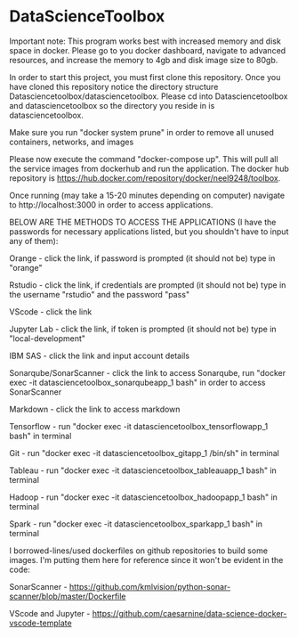 # DataScienceToolbox

Important note: This program works best with increased memory and disk space in docker. Please go to you docker dashboard, navigate to advanced resources, and increase the memory to 4gb and disk image size to 80gb.

In order to start this project, you must first clone this repository. Once you have cloned this repository notice the directory structure Datasciencetoolbox/datasciencetoolbox. Please cd into Datasciencetoolbox and datasciencetoolbox so the directory you reside in is datasciencetoolbox.

Make sure you run "docker system prune" in order to remove all unused containers, networks, and images

Please now execute the command "docker-compose up". This will pull all the service images from dockerhub and run the application. The docker hub repository is 
https://hub.docker.com/repository/docker/neel9248/toolbox.

Once running (may take a 15-20 minutes depending on computer) navigate to http://localhost:3000 in order to access applications. 



BELOW ARE THE METHODS TO ACCESS THE APPLICATIONS (I have the passwords for necessary applications listed, but you shouldn't have to input any of them):

Orange - click the link, if  password is prompted (it should not be) type in "orange"

Rstudio - click the link, if credentials are prompted (it should not be) type in the username "rstudio" and the password "pass"

VScode - click the link

Jupyter Lab - click the link, if token is prompted (it should not be) type in "local-development"

IBM SAS - click the link and input account details

Sonarqube/SonarScanner - click the link to access Sonarqube, run "docker exec -it datasciencetoolbox_sonarqubeapp_1 bash" in order to access SonarScanner

Markdown - click the link to access markdown

Tensorflow - run "docker exec -it datasciencetoolbox_tensorflowapp_1 bash" in terminal

Git - run "docker exec -it datasciencetoolbox_gitapp_1 /bin/sh" in terminal

Tableau - run "docker exec -it datasciencetoolbox_tableauapp_1 bash" in terminal

Hadoop - run "docker exec -it datasciencetoolbox_hadoopapp_1 bash" in terminal

Spark - run "docker exec -it datasciencetoolbox_sparkapp_1 bash" in terminal

I borrowed-lines/used dockerfiles on github repositories to build some images. I'm putting them here for reference since it won't be evident in the code:

SonarScanner - https://github.com/kmlvision/python-sonar-scanner/blob/master/Dockerfile

VScode and Jupyter - https://github.com/caesarnine/data-science-docker-vscode-template





